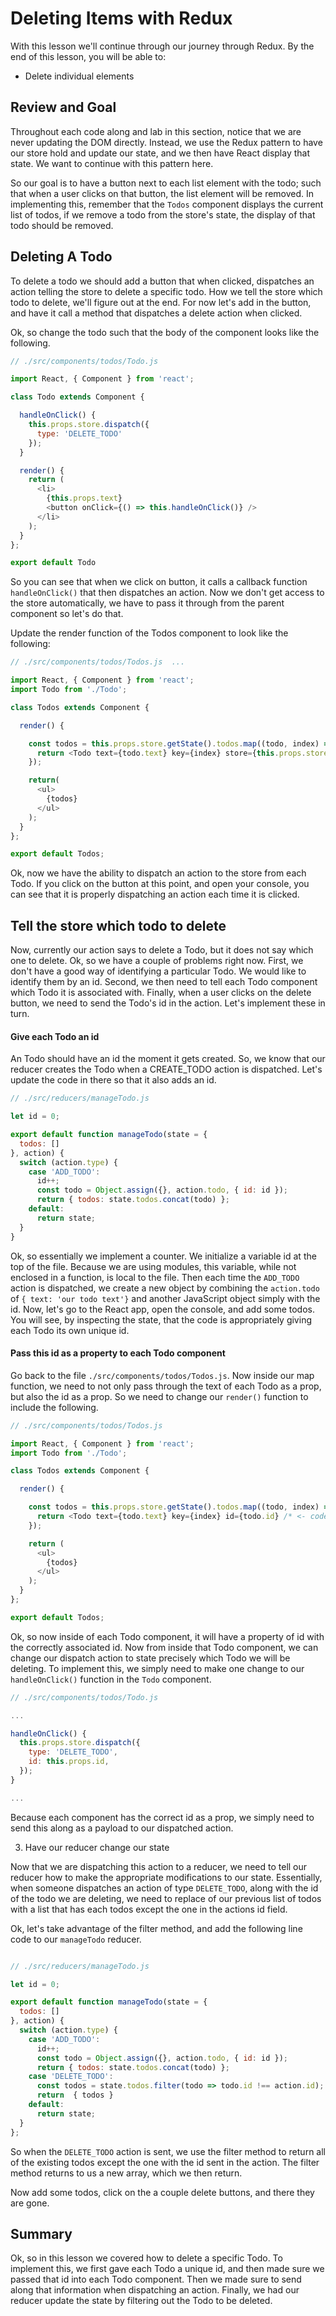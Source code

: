 Deleting Items with Redux
==============

With this lesson we'll continue through our journey through Redux. By the end of this lesson, you will be able to:

  * Delete individual elements

## Review and Goal

Throughout each code along and lab in this section, notice that we are never updating the DOM directly. Instead, we use the Redux pattern to have our store hold and update our state, and we then have React display that state. We want to continue with this pattern here.  

So our goal is to have a button next to each list element with the todo; such that when a user clicks on that button, the list element will be removed.  In implementing this, remember that the `Todos` component displays the current list of todos, if we remove a todo from the store's state, the display of that todo should be removed.

## Deleting A Todo

To delete a todo we should add a button that when clicked, dispatches an action telling the store to delete a specific todo. How we tell the store which todo to delete, we'll figure out at the end. For now let's add in the button, and have it call a method that dispatches a delete action when clicked.  

Ok, so change the todo such that the body of the component looks like the following.

```javascript
// ./src/components/todos/Todo.js

import React, { Component } from 'react';

class Todo extends Component {

  handleOnClick() {
    this.props.store.dispatch({
      type: 'DELETE_TODO'
    });
  }

  render() {
    return (
      <li>
        {this.props.text}
        <button onClick={() => this.handleOnClick()} />
      </li>
    );
  }
};

export default Todo
```


So you can see that when we click on button, it calls a callback function `handleOnClick()` that then dispatches an action. Now we don't get access to the store automatically, we have to pass it through from the parent component so let's do that.  

Update the render function of the Todos component to look like the following:

```javascript
// ./src/components/todos/Todos.js	...

import React, { Component } from 'react';
import Todo from './Todo';

class Todos extends Component {

  render() {

    const todos = this.props.store.getState().todos.map((todo, index) => {
      return <Todo text={todo.text} key={index} store={this.props.store} /* <- code change */ />
    });

    return(
      <ul>
        {todos}
      </ul>
    );
  }
};

export default Todos;
```

Ok, now we have the ability to dispatch an action to the store from each Todo. If you click on the button at this point, and open your console, you can see that it is properly dispatching an action each time it is clicked.

## Tell the store which todo to delete

Now, currently our action says to delete a Todo, but it does not say which one to delete.  Ok, so we have a couple of problems right now.  First, we don't have a good way of identifying a particular Todo. We would like to identify them by an id. Second, we then need to tell each Todo component which Todo it is associated with. Finally, when a user clicks on the delete button, we need to send the Todo's id in the action. Let's implement these in turn.

#### Give each Todo an id

An Todo should have an id the moment it gets created. So, we know that our reducer creates the Todo when a CREATE_TODO action is dispatched. Let's update the code in there so that it also adds an id.

```javascript
// ./src/reducers/manageTodo.js

let id = 0;

export default function manageTodo(state = {
  todos: []
}, action) {
  switch (action.type) {
    case 'ADD_TODO':
      id++;
      const todo = Object.assign({}, action.todo, { id: id });
      return { todos: state.todos.concat(todo) };
    default:
      return state;
  }
}
```

Ok, so essentially we implement a counter. We initialize a variable id at the top of the file.  Because we are using modules, this variable, while not enclosed in a function, is local to the file. Then each time the `ADD_TODO` action is dispatched, we create a new object by combining the `action.todo` of `{ text: 'our todo text'}` and another JavaScript object simply with the id. Now, let's go to the React app, open the console, and add some todos. You will see, by inspecting the state, that the code is appropriately giving each Todo its own unique id.

#### Pass this id as a property to each Todo component

Go back to the file `./src/components/todos/Todos.js`. Now inside our map function, we need to not only pass through the text of each Todo as a prop, but also the id as a prop. So we need to change our `render()` function to include the following.

```javascript
// ./src/components/todos/Todos.js

import React, { Component } from 'react';
import Todo from './Todo';

class Todos extends Component {

  render() {

    const todos = this.props.store.getState().todos.map((todo, index) => {
      return <Todo text={todo.text} key={index} id={todo.id} /* <- code change */ store={this.props.store} />
    });

    return (
      <ul>
        {todos}
      </ul>
    );
  }
};

export default Todos;
```

Ok, so now inside of each Todo component, it will have a property of id with the correctly associated id. Now from inside that Todo component, we can change our dispatch action to state precisely which Todo we will be deleting. To implement this, we simply need to make one change to our `handleOnClick()` function in the `Todo` component.

```javascript
// ./src/components/todos/Todo.js

...

handleOnClick() {
  this.props.store.dispatch({
    type: 'DELETE_TODO',
    id: this.props.id,
  });
}

...
```

Because each component has the correct id as a prop, we simply need to send this along as a payload to our dispatched action.  

3. Have our reducer change our state

Now that we are dispatching this action to a reducer, we need to tell our reducer how to make the appropriate modifications to our state. Essentially, when someone dispatches an action of type `DELETE_TODO`, along with the id of the todo we are deleting, we need to replace of our previous list of todos with a list that has each todos except the one in the actions id field.

Ok, let's take advantage  of the filter method, and add the following line code to our `manageTodo` reducer.

```javascript

// ./src/reducers/manageTodo.js

let id = 0;

export default function manageTodo(state = {
  todos: []
}, action) {
  switch (action.type) {
    case 'ADD_TODO':
      id++;
      const todo = Object.assign({}, action.todo, { id: id });
      return { todos: state.todos.concat(todo) };
    case 'DELETE_TODO':
      const todos = state.todos.filter(todo => todo.id !== action.id);
      return  { todos }
    default:
      return state;
  }
};

```

So when the `DELETE_TODO` action is sent, we use the filter method to return all of the existing todos except the one with the id sent in the action. The filter method returns to us a new array, which we then return.

Now add some todos, click on the a couple delete buttons, and there they are gone.  	

## Summary

Ok, so in this lesson we covered how to delete a specific Todo. To implement this, we first gave each Todo a unique id, and then made sure we passed that id into each Todo component. Then we made sure to send along that information when dispatching an action. Finally, we had our reducer update the state by filtering out the Todo to be deleted.
